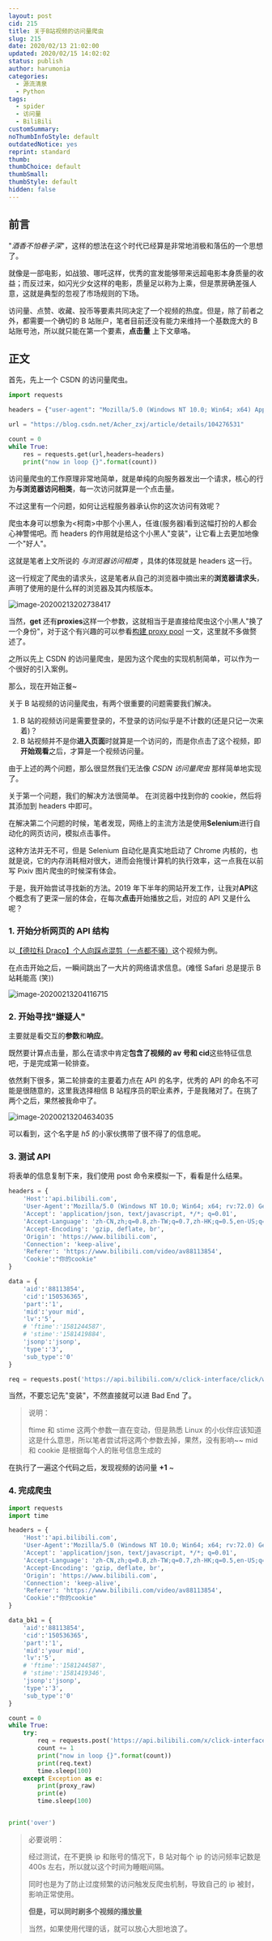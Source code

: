 ```yaml
---
layout: post
cid: 215
title: 关于B站视频的访问量爬虫
slug: 215
date: 2020/02/13 21:02:00
updated: 2020/02/15 14:02:02
status: publish
author: harumonia
categories:
  - 源流清泉
  - Python
tags:
  - spider
  - 访问量
  - BiliBili
customSummary:
noThumbInfoStyle: default
outdatedNotice: yes
reprint: standard
thumb:
thumbChoice: default
thumbSmall:
thumbStyle: default
hidden: false
---
```


## 前言

"_酒香不怕巷子深_"，这样的想法在这个时代已经算是非常地消极和落伍的一个思想了。

就像是一部电影，如战狼、哪吒这样，优秀的宣发能够带来远超电影本身质量的收益；而反过来，如闪光少女这样的电影，质量足以称为上乘，但是票房确差强人意，这就是典型的忽视了市场规则的下场。

访问量、点赞、收藏、投币等要素共同决定了一个视频的热度。但是，除了前者之外，都需要一个确切的 B 站账户，笔者目前还没有能力来维持一个基数庞大的 B 站账号池，所以就只能在第一个要素，**点击量** 上下文章咯。

<!-- more -->

## 正文

首先，先上一个 CSDN 的访问量爬虫。

```python
import requests

headers = {"user-agent": "Mozilla/5.0 (Windows NT 10.0; Win64; x64) AppleWebKit/537.36 (KHTML, like Gecko) Chrome/79.0.3945.130 Safari/537.36"}

url = "https://blog.csdn.net/Acher_zxj/article/details/104276531"

count = 0
while True:
    res = requests.get(url,headers=headers)
    print("now in loop {}".format(count))
```

访问量爬虫的工作原理非常地简单，就是单纯的向服务器发出一个请求，核心的行为**与浏览器访问相类**，每一次访问就算是一个点击量。

不过这里有一个问题，如何让远程服务器承认你的这次访问有效呢？

爬虫本身可以想象为<柯南>中那个小黑人，任谁(服务器)看到这幅打扮的人都会心神警惕吧。而 headers 的作用就是给这个小黑人"变装"，让它看上去更加地像一个"好人"。

这就是笔者上文所说的 _与浏览器访问相类_ ，具体的体现就是 headers 这一行。

这一行规定了爬虫的请求头，这是笔者从自己的浏览器中摘出来的**浏览器请求头**，声明了使用的是什么样的浏览器及其内核版本。

![image-20200213202738417](http://typora-zxj.oss-cn-beijing.aliyuncs.com/typora/20200213202739-538776.png)

当然，**get** 还有**proxies**这样一个参数，这就相当于是直接给爬虫这个小黑人"换了一个身份"，对于这个有兴趣的可以参看[构建 proxy pool](http://harumonia.top/index.php/archives/212/) 一文，这里就不多做赘述了。

之所以先上 CSDN 的访问量爬虫，是因为这个爬虫的实现机制简单，可以作为一个很好的引入案例。

那么，现在开始正餐~

关于 B 站视频的访问量爬虫，有两个很重要的问题需要我们解决。

1. B 站的视频访问是需要登录的，不登录的访问似乎是不计数的(还是只记一次来着)？
2. B 站视频并不是你**进入页面**时就算是一个访问的，而是你点击了这个视频，即**开始观看**之后，才算是一个视频访问量。

由于上述的两个问题，那么很显然我们无法像 _CSDN 访问量爬虫_ 那样简单地实现了。

关于第一个问题，我们的解决方法很简单。
在浏览器中找到你的 cookie，然后将其添加到 headers 中即可。

在解决第二个问题的时候，笔者发现，网络上的主流方法是使用**Selenium**进行自动化的网页访问，模拟点击事件。

这种方法并无不可，但是 Selenium 自动化是真实地启动了 Chrome 内核的，也就是说，它的内存消耗相对很大，进而会拖慢计算机的执行效率，这一点我在以前写 Pixiv 图片爬虫的时候深有体会。

于是，我开始尝试寻找新的方法。2019 年下半年的网站开发工作，让我对**API**这个概念有了更深一层的体会，在每次**点击**开始播放之后，对应的 API 又是什么呢？

### 1. 开始分析网页的 API 结构

以[【德拉科 Draco】个人向踩点混剪（一点都不骚）](https://www.bilibili.com/video/av88113854)这个视频为例。

在点击开始之后，一瞬间跳出了一大片的网络请求信息。(难怪 Safari 总是提示 B 站耗能高 (笑))

![image-20200213204116715](http://typora-zxj.oss-cn-beijing.aliyuncs.com/typora/20200213204118-561183.png)

### 2. 开始寻找"嫌疑人"

主要就是看交互的**参数**和**响应**。

既然要计算点击量，那么在请求中肯定**包含了视频的 av 号和 cid**这些特征信息吧，于是完成第一轮排查。

依然剩下很多，第二轮排查的主要着力点在 API 的名字，优秀的 API 的命名不可能是很随意的，这里我选择相信 B 站程序员的职业素养，于是我赌对了。在挑了两个之后，果然被我命中了。

![image-20200213204634035](http://typora-zxj.oss-cn-beijing.aliyuncs.com/typora/20200213204634-611540.png)

可以看到，这个名字是 _h5_ 的小家伙携带了很不得了的信息呢。

### 3. 测试 API

将表单的信息复制下来，我们使用 post 命令来模拟一下，看看是什么结果。

```python
headers = {
    'Host':'api.bilibili.com',
    'User-Agent':'Mozilla/5.0 (Windows NT 10.0; Win64; x64; rv:72.0) Gecko/20100101 Firefox/72.0',
    'Accept': 'application/json, text/javascript, */*; q=0.01',
    'Accept-Language': 'zh-CN,zh;q=0.8,zh-TW;q=0.7,zh-HK;q=0.5,en-US;q=0.3,en;q=0.2',
    'Accept-Encoding': 'gzip, deflate, br',
    'Origin': 'https://www.bilibili.com',
    'Connection': 'keep-alive',
    'Referer': 'https://www.bilibili.com/video/av88113854',
    'Cookie':"你的cookie"
}

data = {
    'aid':'88113854',
    'cid':'150536365',
    'part':'1',
    'mid':'your mid',
    'lv':'5',
    # 'ftime':'1581244587',
    # 'stime':'1581419884',
    'jsonp':'jsonp',
    'type':'3',
    'sub_type':'0'
}

req = requests.post('https://api.bilibili.com/x/click-interface/click/web/h5',data=data,headers=headers,proxies=proxy)
```

当然，不要忘记先"变装"，不然直接就可以进 Bad End 了。

> 说明：
>
> ftime 和 stime 这两个参数一直在变动，但是熟悉 Linux 的小伙伴应该知道这是什么意思，所以笔者尝试将这两个参数去掉，果然，没有影响~~
> mid 和 cookie 是根据每个人的账号信息生成的

在执行了一遍这个代码之后，发现视频的访问量 **+1** ~

### 4. 完成爬虫

```python
import requests
import time

headers = {
    'Host':'api.bilibili.com',
    'User-Agent':'Mozilla/5.0 (Windows NT 10.0; Win64; x64; rv:72.0) Gecko/20100101 Firefox/72.0',
    'Accept': 'application/json, text/javascript, */*; q=0.01',
    'Accept-Language': 'zh-CN,zh;q=0.8,zh-TW;q=0.7,zh-HK;q=0.5,en-US;q=0.3,en;q=0.2',
    'Accept-Encoding': 'gzip, deflate, br',
    'Origin': 'https://www.bilibili.com',
    'Connection': 'keep-alive',
    'Referer': 'https://www.bilibili.com/video/av88113854',
    'Cookie':"你的cookie"
}

data_bk1 = {
    'aid':'88113854',
    'cid':'150536365',
    'part':'1',
    'mid':'your mid',
    'lv':'5',
    # 'ftime':'1581244587',
    # 'stime':'1581419346',
    'jsonp':'jsonp',
    'type':'3',
    'sub_type':'0'
}

count = 0
while True:
    try:
        req = requests.post('https://api.bilibili.com/x/click-interface/click/web/h5',data=data,headers=headers)
        count += 1
        print("now in loop {}".format(count))
        print(req.text)
        time.sleep(100)
    except Exception as e:
        print(proxy_raw)
        print(e)
        time.sleep(100)


print('over')
```

> 必要说明：
>
> 经过测试，在不更换 ip 和账号的情况下，B 站对每个 ip 的访问频率记数是 400s 左右，所以就以这个时间为睡眠间隔。
>
> 同时也是为了防止过度频繁的访问触发反爬虫机制，导致自己的 ip 被封，影响正常使用。
>
> **但是，可以同时刷多个视频的播放量**
>
> 当然，如果使用代理的话，就可以放心大胆地浪了。
